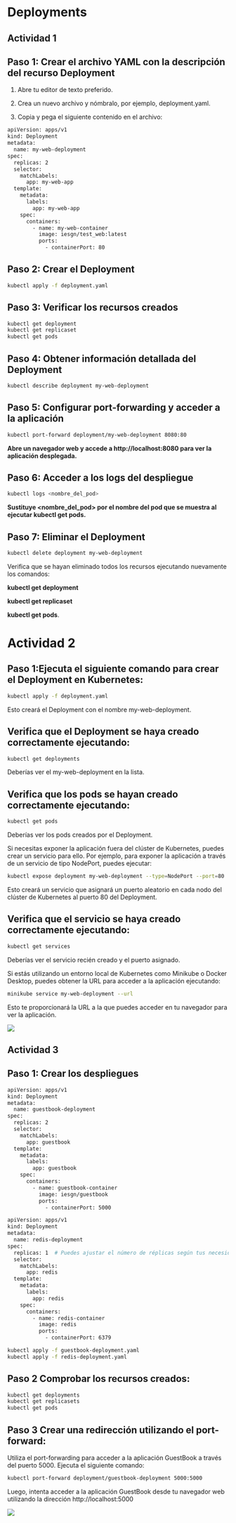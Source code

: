 # Deployments
## Actividad 1

## Paso 1: Crear el archivo YAML con la descripción del recurso Deployment

1. Abre tu editor de texto preferido.

2. Crea un nuevo archivo y nómbralo, por ejemplo, deployment.yaml.

3. Copia y pega el siguiente contenido en el archivo:

```bash
apiVersion: apps/v1
kind: Deployment
metadata:
  name: my-web-deployment
spec:
  replicas: 2
  selector:
    matchLabels:
      app: my-web-app
  template:
    metadata:
      labels:
        app: my-web-app
    spec:
      containers:
        - name: my-web-container
          image: iesgn/test_web:latest
          ports:
            - containerPort: 80
```

## Paso 2: Crear el Deployment
```bash
kubectl apply -f deployment.yaml
```

## Paso 3: Verificar los recursos creados
```bash
kubectl get deployment
kubectl get replicaset
kubectl get pods
```
## Paso 4: Obtener información detallada del Deployment
```bash
kubectl describe deployment my-web-deployment
```

## Paso 5: Configurar port-forwarding y acceder a la aplicación

```bash
kubectl port-forward deployment/my-web-deployment 8080:80
```

**Abre un navegador web y accede a http://localhost:8080 para ver la aplicación desplegada.**


## Paso 6: Acceder a los logs del despliegue
```bash
kubectl logs <nombre_del_pod>
```

**Sustituye <nombre_del_pod> por el nombre del pod que se muestra al ejecutar kubectl get pods.**

## Paso 7: Eliminar el Deployment
```bash
kubectl delete deployment my-web-deployment
```

Verifica que se hayan eliminado todos los recursos ejecutando nuevamente los comandos:

**kubectl get deployment** 

**kubectl get replicaset** 
 
**kubectl get pods**.


# Actividad 2

## Paso 1:Ejecuta el siguiente comando para crear el Deployment en Kubernetes:

```bash
kubectl apply -f deployment.yaml
```
Esto creará el Deployment con el nombre my-web-deployment.

## Verifica que el Deployment se haya creado correctamente ejecutando:
```bash
kubectl get deployments
```
Deberías ver el my-web-deployment en la lista.

## Verifica que los pods se hayan creado correctamente ejecutando:
```bash
kubectl get pods
```
Deberías ver los pods creados por el Deployment.

Si necesitas exponer la aplicación fuera del clúster de Kubernetes, puedes crear un servicio para ello. Por ejemplo, para exponer la aplicación a través de un servicio de tipo NodePort, puedes ejecutar:
```bash
kubectl expose deployment my-web-deployment --type=NodePort --port=80
```

Esto creará un servicio que asignará un puerto aleatorio en cada nodo del clúster de Kubernetes al puerto 80 del Deployment.

## Verifica que el servicio se haya creado correctamente ejecutando:
```bash
kubectl get services
```
Deberías ver el servicio recién creado y el puerto asignado.

Si estás utilizando un entorno local de Kubernetes como Minikube o Docker Desktop, puedes obtener la URL para acceder a la aplicación ejecutando:
```bash
minikube service my-web-deployment --url
```
Esto te proporcionará la URL a la que puedes acceder en tu navegador para ver la aplicación.

![](/img/act2.png)

## Actividad 3

## Paso 1: Crear los despliegues

```bash
apiVersion: apps/v1
kind: Deployment
metadata:
  name: guestbook-deployment
spec:
  replicas: 2
  selector:
    matchLabels:
      app: guestbook
  template:
    metadata:
      labels:
        app: guestbook
    spec:
      containers:
        - name: guestbook-container
          image: iesgn/guestbook
          ports:
            - containerPort: 5000
```

```bash
apiVersion: apps/v1
kind: Deployment
metadata:
  name: redis-deployment
spec:
  replicas: 1  # Puedes ajustar el número de réplicas según tus necesidades
  selector:
    matchLabels:
      app: redis
  template:
    metadata:
      labels:
        app: redis
    spec:
      containers:
        - name: redis-container
          image: redis
          ports:
            - containerPort: 6379
```


```bash
kubectl apply -f guestbook-deployment.yaml
kubectl apply -f redis-deployment.yaml
```


## Paso 2 Comprobar los recursos creados:
```bash
kubectl get deployments
kubectl get replicasets
kubectl get pods
```

## Paso 3 Crear una redirección utilizando el port-forward:

Utiliza el port-forwarding para acceder a la aplicación GuestBook a través del puerto 5000. Ejecuta el siguiente comando:

```bash
kubectl port-forward deployment/guestbook-deployment 5000:5000
```

Luego, intenta acceder a la aplicación GuestBook desde tu navegador web utilizando la dirección http://localhost:5000

![](/img/act3.png)
